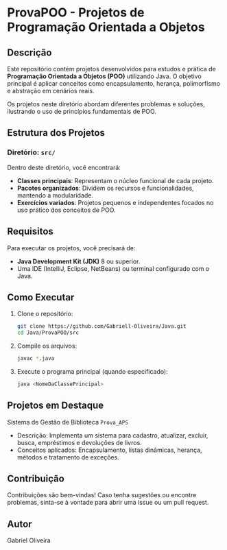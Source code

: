 # ProvaPOO - Projetos de Programação Orientada a Objetos

## Descrição
Este repositório contém projetos desenvolvidos para estudos e prática de **Programação Orientada a Objetos (POO)** utilizando Java. O objetivo principal é aplicar conceitos como encapsulamento, herança, polimorfismo e abstração em cenários reais.

Os projetos neste diretório abordam diferentes problemas e soluções, ilustrando o uso de princípios fundamentais de POO.

## Estrutura dos Projetos

### **Diretório: `src/`**
Dentro deste diretório, você encontrará:
- **Classes principais**: Representam o núcleo funcional de cada projeto.
- **Pacotes organizados**: Dividem os recursos e funcionalidades, mantendo a modularidade.
- **Exercícios variados**: Projetos pequenos e independentes focados no uso prático dos conceitos de POO.

## Requisitos
Para executar os projetos, você precisará de:
- **Java Development Kit (JDK)** 8 ou superior.
- Uma IDE (IntelliJ, Eclipse, NetBeans) ou terminal configurado com o Java.

## Como Executar
1. Clone o repositório:
   ```bash
   git clone https://github.com/Gabriell-Oliveira/Java.git
   cd Java/ProvaPOO/src

2. Compile os arquivos:
   ```bash
   javac *.java
   
3. Execute o programa principal (quando especificado):
   ```bash
   java <NomeDaClassePrincipal>

## Projetos em Destaque
Sistema de Gestão de Biblioteca `Prova_APS`
- Descrição: Implementa um sistema para cadastro, atualizar, excluir, busca, empréstimos e devoluções de livros.
- Conceitos aplicados: Encapsulamento, listas dinâmicas, herança, métodos e tratamento de exceções.

## Contribuição
Contribuições são bem-vindas! Caso tenha sugestões ou encontre problemas, sinta-se à vontade para abrir uma issue ou um pull request.

## Autor
Gabriel Oliveira
